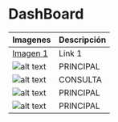 # DashBoard
| Imagenes        | Descripción |
| ------------- | ------------- |
| [Imagen 1](https://drive.google.com/file/d/0B6-_dKirJ9IFV2JseWdCdGE5WUU/view?usp=sharing) | Link 1 |
|![alt text](https://lh4.googleusercontent.com/4m1AtzLlpWMG4VbKkjw33RMSRXGF1al8Bkj9-wS9lbNwzQU46-E24odsZMCu63wPxxNiTf5XSfT7JN8=w1366-h667 "Imagen 1") | PRINCIPAL |
| ![alt text](https://lh4.googleusercontent.com/29SFEBJ3ua974reWx6R-_nkErWylmfPMkkPm5ClAixVenlFBH71NyV4RZQznQeJ4RqnDVQx9iUIo7jA=w1366-h667 "Imagen 2") | CONSULTA |
| ![alt text](https://lh6.googleusercontent.com/tWhoM3Q0rvrxtkT_UvDSMYwG6Dm8vqTOZ0Bu3UHnQ-c5rJI3mfFdB1f0qBrouayKoRGFqxN77xTXFMM=w1366-h667 "Imagen 3") | PRINCIPAL |
| ![alt text](https://lh4.googleusercontent.com/EQcUm1gsM1FyeQGmESYU-ybCUsbq50SKqYUIPFagMvcv2vVBZtUhnLEUWfMVaqDXCUE7JBkY1QJK4wg=w1366-h667 "Imagen 4") | PRINCIPAL |


